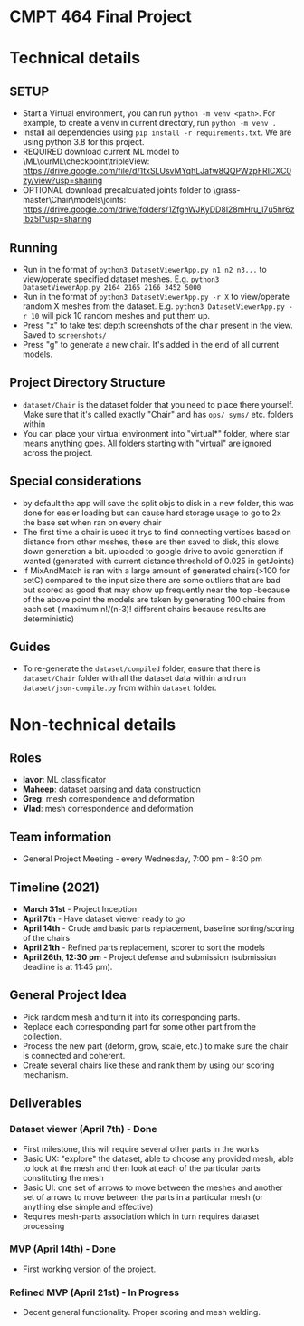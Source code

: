 # CMPT 464 Final Project

# Technical details

## SETUP
- Start a Virtual environment, you can run `python -m venv <path>`.
For example, to create a venv in current directory, run `python -m venv .`
- Install all dependencies using `pip install -r requirements.txt`. We are using python 3.8 for this project.
- REQUIRED download current ML model to \ML\ourML\checkpoint\tripleView: https://drive.google.com/file/d/1txSLUsvMYqhLJafw8QQPWzpFRICXC0zy/view?usp=sharing
- OPTIONAL download precalculated joints folder to \grass-master\Chair\models\joints: https://drive.google.com/drive/folders/1ZfgnWJKyDD8l28mHru_l7u5hr6zIbz5I?usp=sharing

## Running
- Run in the format of `python3 DatasetViewerApp.py n1 n2 n3...` to view/operate specified dataset meshes. E.g. `python3 DatasetViewerApp.py 2164 2165 2166 3452 5000`
- Run in the format of `python3 DatasetViewerApp.py -r X` to view/operate random X meshes from the dataset. E.g. `python3 DatasetViewerApp.py -r 10` will pick 10 random meshes and put them up.
- Press "x" to take test depth screenshots of the chair present in the view. Saved to `screenshots/`
- Press "g" to generate a new chair. It's added in the end of all current models.

## Project Directory Structure

- `dataset/Chair` is the dataset folder that you need to place there yourself. Make sure that it's called exactly "Chair" and has `ops/ syms/` etc. folders within
- You can place your virtual environment into "virtual*" folder, where star means anything goes. All folders starting with "virtual" are ignored across the project.
## Special considerations
- by default the app will save the split objs to disk in a new folder, this was done for easier loading but can cause hard storage usage to go to 2x the base set when ran on every chair
- The first time a chair is used it trys to find connecting vertices based on distance from other meshes, these are then saved to disk, this slows down generation a bit. uploaded to google drive to avoid generation if wanted (generated with current distance threshold of 0.025 in getJoints)
- If MixAndMatch is ran with a large amount of generated chairs(>100 for setC) compared to the input size there are some outliers that are bad but scored as good that may show up frequently near the top
-because of the above point the models are taken by generating 100 chairs from each set ( maximum n!/(n-3)! different chairs because results are deterministic)

## Guides

- To re-generate the `dataset/compiled` folder, ensure that there is `dataset/Chair` folder with all the dataset data within and run `dataset/json-compile.py` from within `dataset` folder.

# Non-technical details

## Roles

- **Iavor**: ML classificator
- **Maheep**: dataset parsing and data construction
- **Greg**: mesh correspondence and deformation
- **Vlad**: mesh correspondence and deformation

## Team information

- General Project Meeting - every Wednesday, 7:00 pm - 8:30 pm

## Timeline (2021)

- **March 31st** - Project Inception
- **April 7th** - Have dataset viewer ready to go
- **April 14th** - Crude and basic parts replacement, baseline sorting/scoring of the chairs
- **April 21th** - Refined parts replacement, scorer to sort the models
- **April 26th, 12:30 pm** - Project defense and submission (submission deadline is at 11:45 pm).

## General Project Idea

- Pick random mesh and turn it into its corresponding parts.
- Replace each corresponding part for some other part from the collection.
- Process the new part (deform, grow, scale, etc.) to make sure the chair is connected and coherent.
- Create several chairs like these and rank them by using our scoring mechanism.

## Deliverables

### Dataset viewer (April 7th) - Done

- First milestone, this will require several other parts in the works
- Basic UX: "explore" the dataset, able to choose any provided mesh, able to look at the mesh and then look at each of the particular parts constituting the mesh
- Basic UI: one set of arrows to move between the meshes and another set of arrows to move between the parts in a particular mesh (or anything else simple and effective)
- Requires mesh-parts association which in turn requires dataset processing

### MVP (April 14th) - Done

- First working version of the project.

### Refined MVP (April 21st) - In Progress

- Decent general functionality. Proper scoring and mesh welding.
